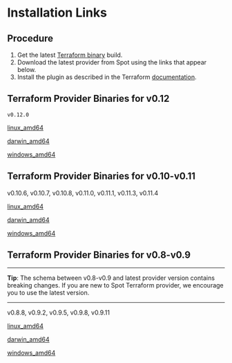 # Installation Links

## Procedure

1. Get the latest [Terraform binary](https://www.terraform.io/) build.
2. Download the latest provider from Spot using the links that appear below.
3. Install the plugin as described in the Terraform [documentation](https://www.terraform.io/docs/configuration/providers.html#third-party-plugins).

## Terraform Provider Binaries for v0.12

`v0.12.0`

[linux_amd64](http://spotinst-public.s3.amazonaws.com/integrations/terraform/v0.12.0/linux_amd64/terraform-provider-spotinst)

[darwin_amd64](http://spotinst-public.s3.amazonaws.com/integrations/terraform/v0.12.0/darwin_amd64/terraform-provider-spotinst)

[windows_amd64](http://spotinst-public.s3.amazonaws.com/integrations/terraform/v0.12.0/windows_amd64/terraform-provider-spotinst.exe)

## Terraform Provider Binaries for v0.10-v0.11

v0.10.6, v0.10.7, v0.10.8, v0.11.0, v0.11.1, v0.11.3, v0.11.4

[linux_amd64](https://s3.amazonaws.com/spotinst-public/integrations/terraform/v0.11.4/providers/v2/linux_amd64/terraform-provider-spotinst)

[darwin_amd64](https://s3.amazonaws.com/spotinst-public/integrations/terraform/v0.11.4/providers/v2/darwin_amd64/terraform-provider-spotinst)

[windows_amd64](https://s3.amazonaws.com/spotinst-public/integrations/terraform/v0.11.4/providers/v2/windows_amd64/terraform-provider-spotinst.exe)

## Terraform Provider Binaries for v0.8-v0.9

---

**Tip**: The schema between v0.8-v0.9 and latest provider version contains breaking changes. If you are new to Spot Terraform provider, we encourage you to use the latest version.

---

v0.8.8, v0.9.2, v0.9.5, v0.9.8, v0.9.11

[linux_amd64](http://spotinst-public.s3.amazonaws.com/integrations/terraform/v0.9.11/providers/v1/linux_amd64/terraform-provider-spotinst)

[darwin_amd64](http://spotinst-public.s3.amazonaws.com/integrations/terraform/v0.9.11/providers/v1/darwin_amd64/terraform-provider-spotinst)

[windows_amd64](http://spotinst-public.s3.amazonaws.com/integrations/terraform/v0.9.11/providers/v1/windows_amd64/terraform-provider-spotinst.exe)
